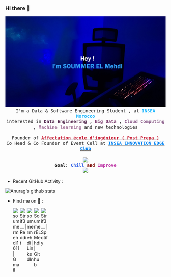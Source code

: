 ### Hi there 👋

<p align="center" >
  <samp>
    <img src="me.jpg" />    
    <br>I'm a Data & Software Engineering Student , at <b><font color="#19B5FE">INSEA Morocco</font></b>
    <br> interested in <b><font color="#5B3256">Data Engineering</font> , <font color="#763568">Big Data</font> , <font color="#8D608C">Cloud Computing</font> , <font color="#A87CA0">Machine learning</font></b> and new technologies</br>
    <br>Founder of <b><a rel="nofollow noopener noreferrer" target="_blank" href="https://www.facebook.com/groups/728003797965249"><font color="#C91F37">Affectation école d'ingénieur ( Post Prepa ) </font></a></b> 
    <br>Co Head & Co Founder of Event Cell at <b><a rel="nofollow noopener noreferrer" target="_blank" href="https://www.facebook.com/InseaIE" ><font color="#007FF">INSEA INNOVATION EDGE Club </font></a></b></br>
    <br>
    <img align="center" width="300px" src="https://external-content.duckduckgo.com/iu/?u=https%3A%2F%2F66.media.tumblr.com%2F6389e4c81e3e2cf5c8d2a69730945352%2F53d179712741a0fb-cc%2Fs540x810%2F6641980954afb2f7ec0b36a2833726c220b03138.gif&f=1&nofb=1" />
   <br>
  <b align="center" width="40px">Goal:  <font color="#3C69E7">Chill</font> <font color="#7C0A02">and </font><font color="#BD33A4">Improve</font> </b>
</samp>
  <br>
  <img src="https://media1.tenor.com/images/56e314a0942498c25768b423245d3f8c/tenor.gif" width="300"/>

</p>

- Recent GitHub Activity :

![Anurag's github stats](https://github-readme-stats.vercel.app/api?username=SoummerELMehdi&show_icons=true&theme=synthwave)

- Find me on 📧 :  
  
  [<img align="left" alt="soummermehdi1611 | Gmail" width="22px" src="https://upload.wikimedia.org/wikipedia/commons/thumb/8/8b/PICOL_icon_Mail.svg/1200px-PICOL_icon_Mail.svg.png" />][Gmail]
  [<img align="left" alt="Strif3__ | Reddit" width="22px" src="https://cdn.freebiesupply.com/logos/large/2x/reddit-2-logo-png-transparent.png" />][Reddit]
  [<img align="left" alt="soummermehdi | LinkedIn" width="22px" src="https://cdn.jsdelivr.net/npm/simple-icons@v3/icons/linkedin.svg" />][linkedin]
  [<img align="left" alt="SoummerELMehdi | Github" width="22px" src="https://cdn.jsdelivr.net/gh/codefresh-io/steps/incubating/github-pr/icon.svg" />][Github]
  [<img align="left" alt="Strif3__ | Spotify" width="22px" src="https://www.impresariat-simmenauer.de/wp-content/themes/simmenauer/img/spotify-black.svg" />][Spotify]


[youtube]: https://youtube.com/codeSTACKr
[Github]: https://github.com/SoummerELMehdi
[linkedin]: https://www.linkedin.com/in/soummermehdi/
[Reddit]: https://www.reddit.com/user/Strif3__
[Gmail]: soummermehdi1611@gmail.com
[Spotify]: https://open.spotify.com/user/26bujl7929zomro4a0klpq3hm
